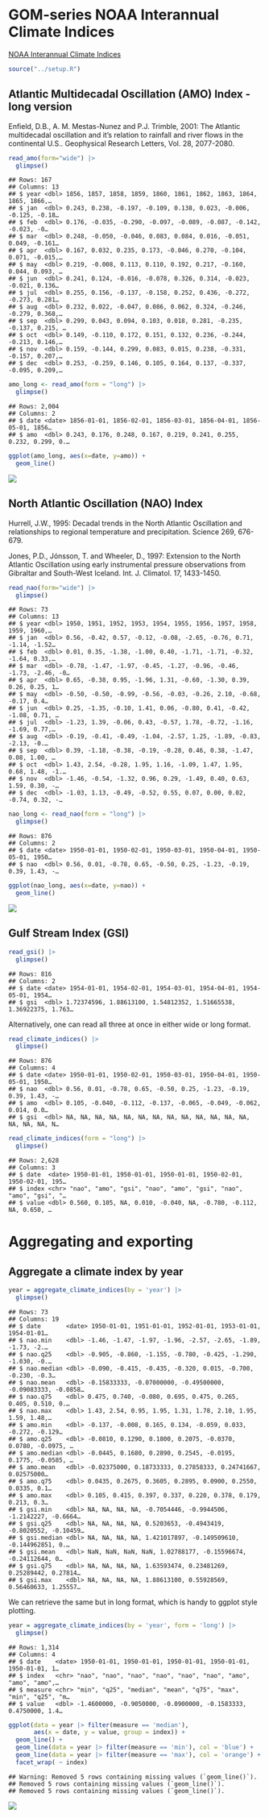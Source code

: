 GOM-series NOAA Interannual Climate Indices
================

[NOAA Interannual Climate
Indices](https://psl.noaa.gov/data/climateindices/list/)

``` r
source("../setup.R")
```

## Atlantic Multidecadal Oscillation (AMO) Index - long version

Enfield, D.B., A. M. Mestas-Nunez and P.J. Trimble, 2001: The Atlantic
multidecadal oscillation and it’s relation to rainfall and river flows
in the continental U.S.. Geophysical Research Letters, Vol. 28,
2077-2080.

``` r
read_amo(form="wide") |>
  glimpse()
```

    ## Rows: 167
    ## Columns: 13
    ## $ year <dbl> 1856, 1857, 1858, 1859, 1860, 1861, 1862, 1863, 1864, 1865, 1866,…
    ## $ jan  <dbl> 0.243, 0.238, -0.197, -0.109, 0.138, 0.023, -0.006, -0.125, -0.18…
    ## $ feb  <dbl> 0.176, -0.035, -0.290, -0.097, -0.089, -0.087, -0.142, -0.023, -0…
    ## $ mar  <dbl> 0.248, -0.050, -0.046, 0.083, 0.084, 0.016, -0.051, 0.049, -0.161…
    ## $ apr  <dbl> 0.167, 0.032, 0.235, 0.173, -0.046, 0.270, -0.104, 0.071, -0.015,…
    ## $ may  <dbl> 0.219, -0.008, 0.113, 0.110, 0.192, 0.217, -0.160, 0.044, 0.093, …
    ## $ jun  <dbl> 0.241, 0.124, -0.016, -0.078, 0.326, 0.314, -0.023, -0.021, 0.136…
    ## $ jul  <dbl> 0.255, 0.156, -0.137, -0.158, 0.252, 0.436, -0.272, -0.273, 0.281…
    ## $ aug  <dbl> 0.232, 0.022, -0.047, 0.086, 0.062, 0.324, -0.246, -0.279, 0.368,…
    ## $ sep  <dbl> 0.299, 0.043, 0.094, 0.103, 0.018, 0.281, -0.235, -0.137, 0.215, …
    ## $ oct  <dbl> 0.149, -0.110, 0.172, 0.151, 0.132, 0.236, -0.244, -0.213, 0.146,…
    ## $ nov  <dbl> 0.159, -0.144, 0.299, 0.083, 0.015, 0.238, -0.331, -0.157, 0.207,…
    ## $ dec  <dbl> 0.253, -0.259, 0.146, 0.105, 0.164, 0.137, -0.337, -0.095, 0.209,…

``` r
amo_long <- read_amo(form = "long") |>
  glimpse()
```

    ## Rows: 2,004
    ## Columns: 2
    ## $ date <date> 1856-01-01, 1856-02-01, 1856-03-01, 1856-04-01, 1856-05-01, 1856…
    ## $ amo  <dbl> 0.243, 0.176, 0.248, 0.167, 0.219, 0.241, 0.255, 0.232, 0.299, 0.…

``` r
ggplot(amo_long, aes(x=date, y=amo)) +
  geom_line()
```

![](README-indices_files/figure-gfm/unnamed-chunk-4-1.png)<!-- -->

## North Atlantic Oscillation (NAO) Index

Hurrell, J.W., 1995: Decadal trends in the North Atlantic Oscillation
and relationships to regional temperature and precipitation. Science
269, 676-679.

Jones, P.D., Jónsson, T. and Wheeler, D., 1997: Extension to the North
Atlantic Oscillation using early instrumental pressure observations from
Gibraltar and South-West Iceland. Int. J. Climatol. 17, 1433-1450.

``` r
read_nao(form="wide") |>
  glimpse()
```

    ## Rows: 73
    ## Columns: 13
    ## $ year <dbl> 1950, 1951, 1952, 1953, 1954, 1955, 1956, 1957, 1958, 1959, 1960,…
    ## $ jan  <dbl> 0.56, -0.42, 0.57, -0.12, -0.08, -2.65, -0.76, 0.71, -1.14, -1.52…
    ## $ feb  <dbl> 0.01, 0.35, -1.38, -1.00, 0.40, -1.71, -1.71, -0.32, -1.64, 0.33,…
    ## $ mar  <dbl> -0.78, -1.47, -1.97, -0.45, -1.27, -0.96, -0.46, -1.73, -2.46, -0…
    ## $ apr  <dbl> 0.65, -0.38, 0.95, -1.96, 1.31, -0.60, -1.30, 0.39, 0.26, 0.25, 1…
    ## $ may  <dbl> -0.50, -0.50, -0.99, -0.56, -0.03, -0.26, 2.10, -0.68, -0.17, 0.4…
    ## $ jun  <dbl> 0.25, -1.35, -0.10, 1.41, 0.06, -0.80, 0.41, -0.42, -1.08, 0.71, …
    ## $ jul  <dbl> -1.23, 1.39, -0.06, 0.43, -0.57, 1.78, -0.72, -1.16, -1.69, 0.77,…
    ## $ aug  <dbl> -0.19, -0.41, -0.49, -1.04, -2.57, 1.25, -1.89, -0.83, -2.13, -0.…
    ## $ sep  <dbl> 0.39, -1.18, -0.38, -0.19, -0.28, 0.46, 0.38, -1.47, 0.08, 1.00, …
    ## $ oct  <dbl> 1.43, 2.54, -0.28, 1.95, 1.16, -1.09, 1.47, 1.95, 0.68, 1.48, -1.…
    ## $ nov  <dbl> -1.46, -0.54, -1.32, 0.96, 0.29, -1.49, 0.40, 0.63, 1.59, 0.30, -…
    ## $ dec  <dbl> -1.03, 1.13, -0.49, -0.52, 0.55, 0.07, 0.00, 0.02, -0.74, 0.32, -…

``` r
nao_long <- read_nao(form = "long") |>
  glimpse()
```

    ## Rows: 876
    ## Columns: 2
    ## $ date <date> 1950-01-01, 1950-02-01, 1950-03-01, 1950-04-01, 1950-05-01, 1950…
    ## $ nao  <dbl> 0.56, 0.01, -0.78, 0.65, -0.50, 0.25, -1.23, -0.19, 0.39, 1.43, -…

``` r
ggplot(nao_long, aes(x=date, y=nao)) +
  geom_line()
```

![](README-indices_files/figure-gfm/unnamed-chunk-7-1.png)<!-- -->

## Gulf Stream Index (GSI)

``` r
read_gsi() |>
  glimpse()
```

    ## Rows: 816
    ## Columns: 2
    ## $ date <date> 1954-01-01, 1954-02-01, 1954-03-01, 1954-04-01, 1954-05-01, 1954…
    ## $ gsi  <dbl> 1.72374596, 1.88613100, 1.54812352, 1.51665538, 1.36922375, 1.763…

Alternatively, one can read all three at once in either wide or long
format.

``` r
read_climate_indices() |>
  glimpse()
```

    ## Rows: 876
    ## Columns: 4
    ## $ date <date> 1950-01-01, 1950-02-01, 1950-03-01, 1950-04-01, 1950-05-01, 1950…
    ## $ nao  <dbl> 0.56, 0.01, -0.78, 0.65, -0.50, 0.25, -1.23, -0.19, 0.39, 1.43, -…
    ## $ amo  <dbl> 0.105, -0.040, -0.112, -0.137, -0.065, -0.049, -0.062, 0.014, 0.0…
    ## $ gsi  <dbl> NA, NA, NA, NA, NA, NA, NA, NA, NA, NA, NA, NA, NA, NA, NA, NA, N…

``` r
read_climate_indices(form = "long") |>
  glimpse()
```

    ## Rows: 2,628
    ## Columns: 3
    ## $ date  <date> 1950-01-01, 1950-01-01, 1950-01-01, 1950-02-01, 1950-02-01, 195…
    ## $ index <chr> "nao", "amo", "gsi", "nao", "amo", "gsi", "nao", "amo", "gsi", "…
    ## $ value <dbl> 0.560, 0.105, NA, 0.010, -0.040, NA, -0.780, -0.112, NA, 0.650, …

# Aggregating and exporting

## Aggregate a climate index by year

``` r
year = aggregate_climate_indices(by = 'year') |>
  glimpse()
```

    ## Rows: 73
    ## Columns: 19
    ## $ date       <date> 1950-01-01, 1951-01-01, 1952-01-01, 1953-01-01, 1954-01-01…
    ## $ nao.min    <dbl> -1.46, -1.47, -1.97, -1.96, -2.57, -2.65, -1.89, -1.73, -2.…
    ## $ nao.q25    <dbl> -0.905, -0.860, -1.155, -0.780, -0.425, -1.290, -1.030, -0.…
    ## $ nao.median <dbl> -0.090, -0.415, -0.435, -0.320, 0.015, -0.700, -0.230, -0.3…
    ## $ nao.mean   <dbl> -0.15833333, -0.07000000, -0.49500000, -0.09083333, -0.0858…
    ## $ nao.q75    <dbl> 0.475, 0.740, -0.080, 0.695, 0.475, 0.265, 0.405, 0.510, 0.…
    ## $ nao.max    <dbl> 1.43, 2.54, 0.95, 1.95, 1.31, 1.78, 2.10, 1.95, 1.59, 1.48,…
    ## $ amo.min    <dbl> -0.137, -0.008, 0.165, 0.134, -0.059, 0.033, -0.272, -0.129…
    ## $ amo.q25    <dbl> -0.0810, 0.1290, 0.1800, 0.2075, -0.0370, 0.0780, -0.0975, …
    ## $ amo.median <dbl> -0.0445, 0.1680, 0.2890, 0.2545, -0.0195, 0.1775, -0.0585, …
    ## $ amo.mean   <dbl> -0.02375000, 0.18733333, 0.27858333, 0.24741667, 0.02575000…
    ## $ amo.q75    <dbl> 0.0435, 0.2675, 0.3605, 0.2895, 0.0900, 0.2550, 0.0335, 0.1…
    ## $ amo.max    <dbl> 0.105, 0.415, 0.397, 0.337, 0.220, 0.378, 0.179, 0.213, 0.3…
    ## $ gsi.min    <dbl> NA, NA, NA, NA, -0.7054446, -0.9944506, -1.2142227, -0.6664…
    ## $ gsi.q25    <dbl> NA, NA, NA, NA, 0.5203653, -0.4943419, -0.8020552, -0.10459…
    ## $ gsi.median <dbl> NA, NA, NA, NA, 1.421017897, -0.149509610, -0.144962851, 0.…
    ## $ gsi.mean   <dbl> NaN, NaN, NaN, NaN, 1.02788177, -0.15596674, -0.24112644, 0…
    ## $ gsi.q75    <dbl> NA, NA, NA, NA, 1.63593474, 0.23481269, 0.25289442, 0.27814…
    ## $ gsi.max    <dbl> NA, NA, NA, NA, 1.88613100, 0.55928569, 0.56460633, 1.25557…

We can retrieve the same but in long format, which is handy to ggplot
style plotting.

``` r
year = aggregate_climate_indices(by = 'year', form = 'long') |>
  glimpse()
```

    ## Rows: 1,314
    ## Columns: 4
    ## $ date    <date> 1950-01-01, 1950-01-01, 1950-01-01, 1950-01-01, 1950-01-01, 1…
    ## $ index   <chr> "nao", "nao", "nao", "nao", "nao", "nao", "amo", "amo", "amo",…
    ## $ measure <chr> "min", "q25", "median", "mean", "q75", "max", "min", "q25", "m…
    ## $ value   <dbl> -1.4600000, -0.9050000, -0.0900000, -0.1583333, 0.4750000, 1.4…

``` r
ggplot(data = year |> filter(measure == 'median'),
       aes(x = date, y = value, group = index)) +
  geom_line() +
  geom_line(data = year |> filter(measure == 'min'), col = 'blue') + 
  geom_line(data = year |> filter(measure == 'max'), col = 'orange') +
  facet_wrap( ~ index)
```

    ## Warning: Removed 5 rows containing missing values (`geom_line()`).
    ## Removed 5 rows containing missing values (`geom_line()`).
    ## Removed 5 rows containing missing values (`geom_line()`).

![](README-indices_files/figure-gfm/unnamed-chunk-12-1.png)<!-- -->
